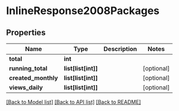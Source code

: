 # InlineResponse2008Packages

## Properties
Name | Type | Description | Notes
------------ | ------------- | ------------- | -------------
**total** | **int** |  | 
**running_total** | **list[list[int]]** |  | [optional] 
**created_monthly** | **list[list[int]]** |  | [optional] 
**views_daily** | **list[list[int]]** |  | [optional] 

[[Back to Model list]](../README.md#documentation-for-models) [[Back to API list]](../README.md#documentation-for-api-endpoints) [[Back to README]](../README.md)

